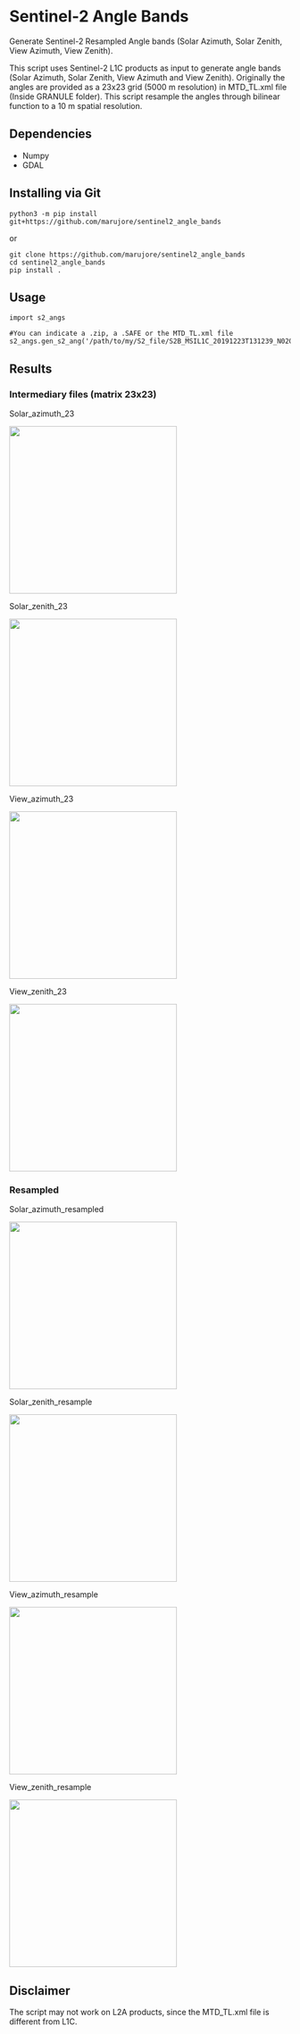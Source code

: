 # Sentinel-2 Angle Bands

Generate Sentinel-2 Resampled Angle bands (Solar Azimuth, Solar Zenith, View Azimuth, View Zenith).

This script uses Sentinel-2 L1C products as input to generate angle bands (Solar Azimuth, Solar Zenith, View Azimuth and View Zenith). Originally the angles are provided as a 23x23 grid (5000 m resolution) in MTD_TL.xml file (Inside GRANULE folder). This script resample the angles through bilinear function to a 10 m spatial resolution.


## Dependencies

- Numpy
- GDAL

## Installing via Git

```
python3 -m pip install git+https://github.com/marujore/sentinel2_angle_bands
```

or

```
git clone https://github.com/marujore/sentinel2_angle_bands
cd sentinel2_angle_bands
pip install .
```

## Usage

```
import s2_angs

#You can indicate a .zip, a .SAFE or the MTD_TL.xml file
s2_angs.gen_s2_ang('/path/to/my/S2_file/S2B_MSIL1C_20191223T131239_N0208_R138_T23KMR_20191223T135458.zip')
```

## Results
### Intermediary files (matrix 23x23)
Solar_azimuth_23

<img width="300" height="300" src="https://github.com/marujore/sentinel_angle_bands/blob/master/doc/imgs/Solar_azimuth_23.png">

Solar_zenith_23

<img width="300" height="300" src="https://github.com/marujore/sentinel_angle_bands/blob/master/doc/imgs/Solar_zenith_23.png">

View_azimuth_23

<img width="300" height="300" src="https://github.com/marujore/sentinel_angle_bands/blob/master/doc/imgs/View_azimuth_23.png">

View_zenith_23

<img width="300" height="300" src="https://github.com/marujore/sentinel_angle_bands/blob/master/doc/imgs/View_zenith_23.png">


### Resampled
Solar_azimuth_resampled

<img width="300" height="300" src="https://github.com/marujore/sentinel_angle_bands/blob/master/doc/imgs/Solar_azimuth_resampled.png">

Solar_zenith_resample

<img width="300" height="300" src="https://github.com/marujore/sentinel_angle_bands/blob/master/doc/imgs/Solar_zenith_resample.png">

View_azimuth_resample

<img width="300" height="300" src="https://github.com/marujore/sentinel_angle_bands/blob/master/doc/imgs/View_zenith_azimuth_resample.png">

View_zenith_resample

<img width="300" height="300" src="https://github.com/marujore/sentinel_angle_bands/blob/master/doc/imgs/View_zenith_resample.png">

## Disclaimer

The script may not work on L2A products, since the MTD_TL.xml file is different from L1C.
